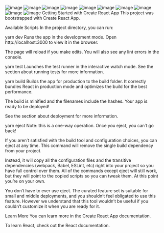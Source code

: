 ![image](https://github.com/user-attachments/assets/d8aafd3b-0a79-4df4-ae90-f69eb797fc2b)
![image](https://github.com/user-attachments/assets/1a3d1899-f02e-4436-854b-98d5fee95991)
![image](https://github.com/user-attachments/assets/a4b2ff72-e107-498f-b031-143d7d111df8)
![image](https://github.com/user-attachments/assets/afe7b2e4-d777-4ecf-808e-a9928fec19f3)
![image](https://github.com/user-attachments/assets/08b19a35-fde5-4651-85f9-fa1ca67bebd2)
![image](https://github.com/user-attachments/assets/56cf7a04-879d-49b6-a8e8-ed88d6b68366)
![image](https://github.com/user-attachments/assets/1b40c7d2-da4a-4836-bb69-d0fa24abd422)
![image](https://github.com/user-attachments/assets/71d89098-c087-4803-8c3f-642262f8e30d)
![image](https://github.com/user-attachments/assets/4bad597d-55ba-4ac2-8a7e-34a147b82c19)
![image](https://github.com/user-attachments/assets/99d77973-589b-44ed-8191-554901c0a2b4)
Getting Started with Create React App
This project was bootstrapped with Create React App.

Available Scripts
In the project directory, you can run:

yarn dev
Runs the app in the development mode.
Open http://localhost:3000 to view it in the browser.

The page will reload if you make edits.
You will also see any lint errors in the console.

yarn test
Launches the test runner in the interactive watch mode.
See the section about running tests for more information.

yarn build
Builds the app for production to the build folder.
It correctly bundles React in production mode and optimizes the build for the best performance.

The build is minified and the filenames include the hashes.
Your app is ready to be deployed!

See the section about deployment for more information.

yarn eject
Note: this is a one-way operation. Once you eject, you can’t go back!

If you aren’t satisfied with the build tool and configuration choices, you can eject at any time. This command will remove the single build dependency from your project.

Instead, it will copy all the configuration files and the transitive dependencies (webpack, Babel, ESLint, etc) right into your project so you have full control over them. All of the commands except eject will still work, but they will point to the copied scripts so you can tweak them. At this point you’re on your own.

You don’t have to ever use eject. The curated feature set is suitable for small and middle deployments, and you shouldn’t feel obligated to use this feature. However we understand that this tool wouldn’t be useful if you couldn’t customize it when you are ready for it.

Learn More
You can learn more in the Create React App documentation.

To learn React, check out the React documentation.
